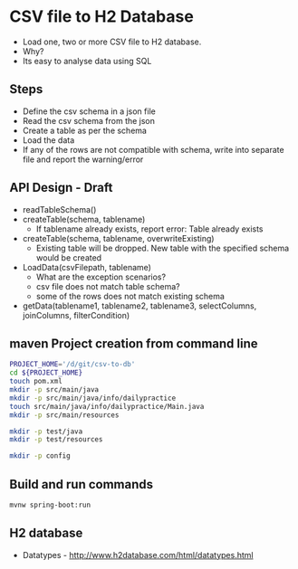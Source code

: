 # CSV file to H2 Database

* Load one, two or more CSV file to H2 database.
* Why?
* Its easy to analyse data using SQL

## Steps

* Define the csv schema in a json file
* Read the csv schema from the json
* Create a table as per the schema
* Load the data
* If any of the rows are not compatible with schema, write into separate file and report the warning/error

## API Design - Draft

* readTableSchema()
* createTable(schema, tablename)
  * If tablename already exists, report error: Table already exists
* createTable(schema, tablename, overwriteExisting)
  * Existing table will be dropped. New table with the specified schema would be created
* LoadData(csvFilepath, tablename)
  * What are the exception scenarios?
  * csv file does not match table schema?
  * some of the rows does not match existing schema
* getData(tablename1, tablename2, tablename3, selectColumns, joinColumns, filterCondition)

## maven Project creation from command line

```bash
PROJECT_HOME='/d/git/csv-to-db'
cd ${PROJECT_HOME}
touch pom.xml
mkdir -p src/main/java
mkdir -p src/main/java/info/dailypractice
touch src/main/java/info/dailypractice/Main.java
mkdir -p src/main/resources

mkdir -p test/java
mkdir -p test/resources

mkdir -p config
```

## Build and run commands

```bash
mvnw spring-boot:run

```

## H2 database

* Datatypes - <http://www.h2database.com/html/datatypes.html>
